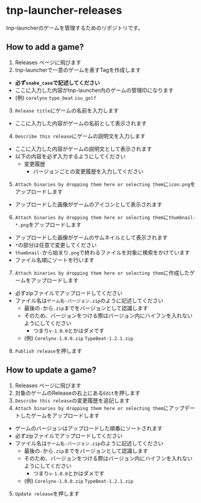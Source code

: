 # tnp-launcher-releases

tnp-launcherのゲームを管理するためのリポジトリです。

## How to add a game?

1. Releases ページに飛びます
2. tnp-launcherで一意のゲームを表すTagを作成します
  - **必ず`snake_case`で記述してください**
  - ここに入力した内容がtnp-launcher内のゲームの管理IDになります
  - (例) `corelynx` `type_beat` `isu_golf`
3. `Release title`にゲームの名前を入力します
  - ここに入力した内容がゲームの名前として表示されます
4. `Describe this release`にゲームの説明文を入力します
  - ここに入力した内容がゲームの説明文として表示されます
  - 以下の内容を必ず入力するようにしてください
    - 変更履歴
      - バージョンごとの変更履歴を入力してください
5. `Attach binaries by dropping them here or selecting them`に`icon.png`をアップロードします
  - アップロードした画像がゲームのアイコンとして表示されます
6. `Attach binaries by dropping them here or selecting them`に`thumbnail-*.png`をアップロードします
  - アップロードした画像がゲームのサムネイルとして表示されます
  - `*`の部分は任意で変更してください
  - `thumbnail-`から始まり`.png`で終わるファイルを対象に検索をかけています
  - ファイル名順にソートを行います
7. `Attach binaries by dropping them here or selecting them`に作成したゲームをアップロードします
  - 必ずzipファイルでアップロードしてください
  - ファイル名は`ゲーム名-バージョン.zip`のように記述してください
    - 最後の`-`から`.zip`までをバージョンとして認識します
    - そのため、バージョンをつける際はバージョン内にハイフンを入れないようにしてください
      - つまり`v-1.0.0`とかはダメです
    - (例) `Corelynx-1.0.0.zip` `TypeBeat-1.2.1.zip`
8. `Publish release`を押します

## How to update a game?

1. Releases ページに飛びます
2. 対象のゲームのReleaseの右上にある`Edit`を押します
3. `Describe this release`の変更履歴を追記します
4. `Attach binaries by dropping them here or selecting them`にアップデートしたゲームをアップロードします
  - ゲームのバージョンはアップロードした順番にソートされます
  - 必ずzipファイルでアップロードしてください
  - ファイル名は`ゲーム名-バージョン.zip`のように記述してください
    - 最後の`-`から`.zip`までをバージョンとして認識します
    - そのため、バージョンをつける際はバージョン内にハイフンを入れないようにしてください
      - つまり`v-1.0.0`とかはダメです
    - (例) `Corelynx-1.0.0.zip` `TypeBeat-1.2.1.zip`
5. `Update release`を押します
